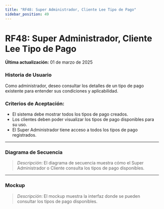 ```yaml
---
title: "RF48: Super Administrador, Cliente Lee Tipo de Pago"  
sidebar_position: 49
---
```


# RF48: Super Administrador, Cliente Lee Tipo de Pago

**Última actualización:** 01 de marzo de 2025

### Historia de Usuario

Como administrador, deseo consultar los detalles de un tipo de pago existente para entender sus condiciones y aplicabilidad.

### Criterios de Aceptación:

- El sistema debe mostrar todos los tipos de pago creados.
- Los clientes deben poder visualizar los tipos de pago disponibles para su uso.
- El Super Administrador tiene acceso a todos los tipos de pago registrados.

---

### Diagrama de Secuencia

> *Descripción*: El diagrama de secuencia muestra cómo el Super Administrador o Cliente consulta los tipos de pago disponibles.

---

### Mockup

> *Descripción*: El mockup muestra la interfaz donde se pueden consultar los tipos de pago disponibles.
